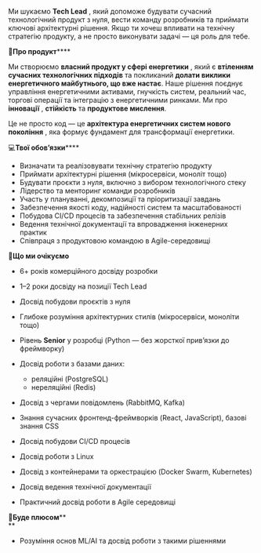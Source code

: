 Ми шукаємо **Tech Lead** , який допоможе будувати сучасний технологічний
продукт з нуля, вести команду розробників та приймати ключові архітектурні
рішення. Якщо ти хочеш впливати на технічну стратегію продукту, а не просто
виконувати задачі — ця роль для тебе.  
  

🧱**Про продукт******

Ми створюємо **власний продукт у сфері енергетики** , який є **втіленням
сучасних технологічних підходів** та покликаний **долати виклики енергетичного
майбутнього, що вже настає**. Наше рішення поєднує управління енергетичними
активами, гнучкість систем, реальний час, торгові операції та інтеграцію з
енергетичними ринками. Ми про **інновації** , **стійкість** та **продуктове
мислення**.

Це не просто код — це **архітектура енергетичних систем нового покоління** ,
яка формує фундамент для трансформації енергетики.

💻**Твої обов’язки******

  * Визначати та реалізовувати технічну стратегію продукту
  * Приймати архітектурні рішення (мікросервіси, моноліт тощо)
  * Будувати проєкти з нуля, включно з вибором технологічного стеку
  * Лідерство та менторинг команди розробників
  * Участь у плануванні, декомпозиції та пріоритизації завдань
  * Забезпечення якості коду, надійності систем та масштабованості
  * Побудова CI/CD процесів та забезпечення стабільних релізів
  * Ведення технічної документації та впровадження інженерних практик
  * Співпраця з продуктовою командою в Agile-середовищі

🧠**Що ми очікуємо**

  * 6+ років комерційного досвіду розробки
  * 1–2 роки досвіду на позиції Tech Lead
  * Досвід побудови проєктів з нуля
  * Глибоке розуміння архітектурних стилів (мікросервіси, моноліти тощо)
  * Рівень **Senior** у розробці (Python — без жорсткої прив’язки до фреймворку)
  * Досвід роботи з базами даних:  

    * реляційні (PostgreSQL)
    * нереляційні (Redis)
  * Досвід з чергами повідомлень (RabbitMQ, Kafka)
  * Знання сучасних фронтенд-фреймворків (React, JavaScript), базові знання CSS
  * Досвід побудови CI/CD процесів
  * Досвід роботи з Linux
  * Досвід з контейнерами та оркестрацією (Docker Swarm, Kubernetes)
  * Досвід ведення технічної документації
  * Практичний досвід роботи в Agile середовищі

🌟**Буде плюсом****  
**

  * Розуміння основ ML/AI та досвід роботи з такими рішеннями